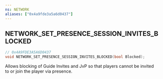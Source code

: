 ```yaml
---
ns: NETWORK
aliases: ["0x4a9fde3a5a6d0437"]
---
```

## NETWORK_SET_PRESENCE_SESSION_INVITES_BLOCKED

```c
// 0x4A9FDE3A5A6D0437
void NETWORK_SET_PRESENCE_SESSION_INVITES_BLOCKED(bool Blocked);
```

Allows blocking of Guide Invites and JvP so that players cannot be invited to or join the player via presence.

